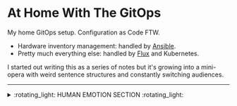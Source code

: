 # At Home With The GitOps

My home GitOps setup. Configuration as Code FTW.

* Hardware inventory management: handled by [Ansible](ansible).
* Pretty much everything else: handled by [Flux](flux) and Kubernetes.

I started out writing this as a series of notes but it's growing into a mini-opera with weird sentence structures and constantly switching audiences.

---

<details>
  <summary>:rotating_light: HUMAN EMOTION SECTION :rotating_light:</summary>
  
## HUMAN EMOTION: PLEASE LEAVE IF YOU ARE TOO TECHY

![](https://media.giphy.com/media/13f5iwTRuiEjjW/giphy.gif)

This is all part of a huge learning and emotional experience for me. I spent a lot of 2020 and 2021 in hospital, dealing with a lot of medical shit. When I got out my brain decided that I needed to make some changes to my life. So one of those things was to make a gigantic and ill-planned career change from Frontend Development (and tbh mostly being a manager and therefore mostly a spreadsheet pilot) to infrastructure & Platform Engineering as *an actual engineer and not a maanger*.

Part of skilling up in this new role has been doing some stuff on the side. This is one of those things. Also I am coming to accept that I'm a massive nerd and that I'm allowed to play with this shit.

So if you see mistakes in this repo it's because I'm new at all this. But on the brifht side I think I'm coming into this strong: I'm massively ADHD and a junior-grade space cadet my brain tens to work well at fitting things together and thinking in terms of systems, so I think I'm pretty suited for this kind thing.

BUT ENOUGH CHAT. MORE CODE.

</details>
